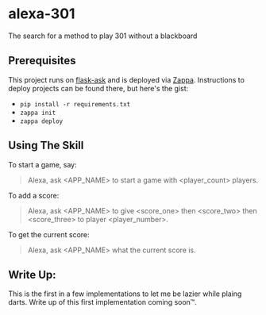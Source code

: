 # alexa-301
The search for a method to play 301 without a blackboard

## Prerequisites
This project runs on [flask-ask](https://github.com/johnwheeler/flask-ask) and is deployed via [Zappa](https://github.com/Miserlou/Zappa).
Instructions to deploy projects can be found there, but here's the gist:

* `pip install -r requirements.txt`
* `zappa init`
* `zappa deploy`

## Using The Skill
To start a game, say: 
> Alexa, ask <APP_NAME> to start a game with <player_count> players.

To add a score:
> Alexa, ask <APP_NAME> to give <score_one> then <score_two> then <score_three> to player <player_number>.

To get the current score:
> Alexa, ask <APP_NAME> what the current score is.

## Write Up:
This is the first in a few implementations to let me be lazier while plaing darts. Write up of this first implementation coming soon™.